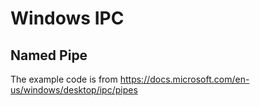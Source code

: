 # Windows IPC

## Named Pipe

The example code is from <https://docs.microsoft.com/en-us/windows/desktop/ipc/pipes>
